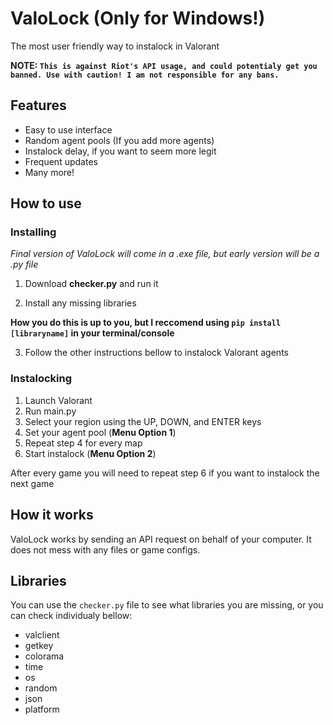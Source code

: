 # ValoLock (Only for Windows!)

The most user friendly way to instalock in Valorant

**NOTE: `This is against Riot's API usage, and could potentialy get you banned. Use with caution! I am not responsible for any bans.`**

## Features
- Easy to use interface
- Random agent pools (If you add more agents)
- Instalock delay, if you want to seem more legit
- Frequent updates
- Many more!

## How to use

### Installing

*Final version of ValoLock will come in a .exe file, but early version will be a .py file*

1. Download **checker.py** and run it

2. Install any missing libraries

**How you do this is up to you, but I reccomend using `pip install [libraryname]` in your terminal/console**

3. Follow the other instructions bellow to instalock Valorant agents

### Instalocking

1. Launch Valorant
2. Run main.py
3. Select your region using the UP, DOWN, and ENTER keys
4. Set your agent pool (**Menu Option 1**)
5. Repeat step 4 for every map
6. Start instalock (**Menu Option 2**)

After every game you will need to repeat step 6 if you want to instalock the next game

## How it works

ValoLock works by sending an API request on behalf of your computer. It does not mess with any files or game configs.

## Libraries

You can use the `checker.py` file to see what libraries you are missing, or you can check individualy bellow:

- valclient
- getkey
- colorama
- time
- os
- random
- json
- platform
